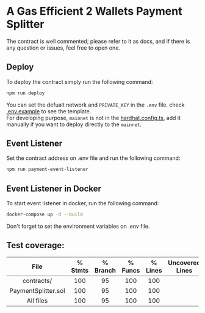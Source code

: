 # A Gas Efficient 2 Wallets Payment Splitter

The contract is well commented; please refer to it as docs, and if there is any question or issues, feel free to open one.  

## Deploy
To deploy the contract simply run the following command:
```bash
npm run deploy
```
You can set the defualt network and `PRIVATE_KEY` in the `.env` file. check [.env.example](.env.example) to see the template.  
For developing purpose, `mainnet` is not in the [hardhat.config.ts](hardhat.config.ts), add it manually if you want to deploy directly to the `mainnet`.

## Event Listener
Set the contract address on .env file and run the following command:
```bash
npm run payment-event-listener
```

## Event Listener in Docker
To start event listener in docker, run the following command:
```bash
docker-compose up -d --build
```
Don't forget to set the environment variables on .env file.  

## Test coverage:  

File                  |  % Stmts | % Branch |  % Funcs |  % Lines |Uncovered Lines |
|:---:|:---:|:---:|:---:|:---:|:---:|
 contracts/           |      100 |       95 |      100 |      100 |                |
  PaymentSplitter.sol |      100 |       95 |      100 |      100 |                |
All files             |      100 |       95 |      100 |      100 |                |
